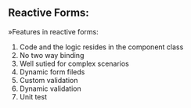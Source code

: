 ## Reactive Forms:
&raquo;Features in reactive forms:
<ol>
<li>Code and the logic resides in the component class</li>
<li>No two way binding</li>
<li>Well sutied for complex scenarios</li>
<li>Dynamic form fileds</li>
<li>Custom validation</li>
<li>Dynamic validation</li>
<li>Unit test</li>
</ol>